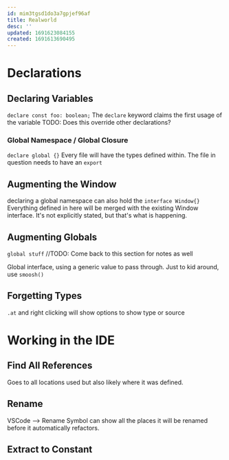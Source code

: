 ```yaml
---
id: mim3tgsd1do3a7gpjef96af
title: Realworld
desc: ''
updated: 1691623084155
created: 1691613690495
---
```

# Declarations
## Declaring Variables
`declare const foo: boolean;`
The `declare` keyword claims the first usage of the variable
TODO: Does this override other declarations?

### Global Namespace / Global Closure
`declare global {}`
Every file will have the types defined within. The file in question needs to have an `export`

## Augmenting the Window
declaring a global namespace can also hold the `interface Window{}`
Everything defined in here will be merged with the existing Window interface. It's not explicitly stated, but that's what is happening.

## Augmenting Globals
`global stuff` //TODO: Come back to this section for notes as well

Global interface, using a generic value to pass through.
Just to kid around, use `smoosh()`


## Forgetting Types
`.at` and right clicking will show options to show type or source


# Working in the IDE
## Find All References
Goes to all locations used but also likely where it was defined.

## Rename
VSCode --> Rename Symbol can show all the places it will be renamed before it automatically refactors.

## Extract to Constant
